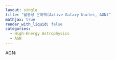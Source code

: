 ```yaml
---
layout: single
title: "활동성 은하핵(Active Galaxy Nuclei, AGN)"
mathjax: true
render_with_liquid: false
categories:
  - High-Energy Astrophysics
  - AGN
---  
```


AGN: 